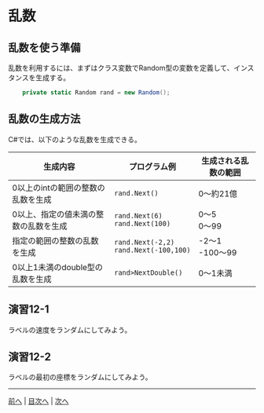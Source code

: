# 乱数
## 乱数を使う準備
乱数を利用するには、まずはクラス変数でRandom型の変数を定義して、インスタンスを生成する。

```cs
    private static Random rand = new Random();
```

## 乱数の生成方法
C#では、以下のような乱数を生成できる。

|生成内容|プログラム例|生成される乱数の範囲|
|-------|-----------|------------------|
|0以上のintの範囲の整数の乱数を生成|`rand.Next()`|0～約21億|
|0以上、指定の値未満の整数の乱数を生成|`rand.Next(6)`<br>`rand.Next(100)`|0～5<br>0～99  |
|指定の範囲の整数の乱数を生成|`rand.Next(-2,2)`<br>`rand.Next(-100,100)`|-2～1<br>-100～99  |
|0以上1未満のdouble型の乱数を生成|`rand>NextDouble()`|0～1未満  |

## 演習12-1
ラベルの速度をランダムにしてみよう。

## 演習12-2
ラベルの最初の座標をランダムにしてみよう。

---

[前へ](11.md) | [目次へ](README.md#%E7%9B%AE%E6%AC%A1) | [次へ](13.md)
